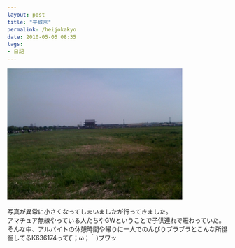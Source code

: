 ```yaml
---
layout: post
title: "平城京"
permalink: /heijokakyo
date: 2010-05-05 08:35
tags:
- 日記
---
```


![top_img](/assets/images/20100503150150.jpg)

写真が異常に小さくなってしまいましたが行ってきました。  
アマチュア無線やっている人たちやGWということで子供連れで賑わっていた。  
そんな中、アルバイトの休憩時間や帰りに一人でのんびりブラブラとこんな所徘徊してるK636174って(´；ω；｀)ブワッ
